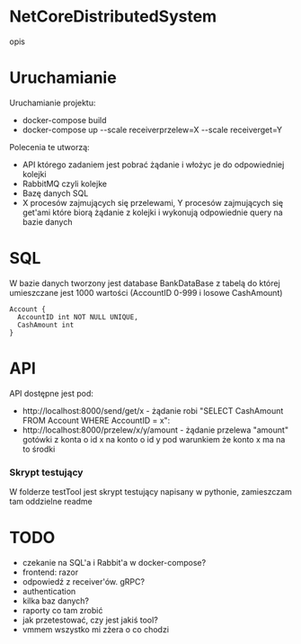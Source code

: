 # NetCoreDistributedSystem
opis
# Uruchamianie
Uruchamianie projektu:

- docker-compose build
- docker-compose up --scale receiverprzelew=X --scale receiverget=Y

Polecenia te utworzą:
- API którego zadaniem jest pobrać żądanie i włożyc je do odpowiedniej kolejki
- RabbitMQ czyli kolejke
- Bazę danych SQL
- X procesów zajmujących się przelewami, Y procesów zajmujących się get'ami które biorą żądanie z kolejki i wykonują odpowiednie query na bazie danych


# SQL
W bazie danych tworzony jest database BankDataBase z tabelą do której umieszczane jest 1000 wartości (AccountID 0-999 i losowe CashAmount)

```
Account {
  AccountID int NOT NULL UNIQUE,
  CashAmount int
}
```
# API
API dostępne jest pod:
- http://localhost:8000/send/get/x - żądanie robi "SELECT CashAmount FROM Account WHERE AccountID = x":
- http://localhost:8000/przelew/x/y/amount - żądanie przelewa "amount" gotówki z konta o id x na konto o id y pod warunkiem że konto x ma na to środki
### Skrypt testujący
W folderze testTool jest skrypt testujący napisany w pythonie, zamieszczam tam oddzielne readme


# TODO
- czekanie na SQL'a i Rabbit'a w docker-compose?
- frontend: razor
- odpowiedź z receiver'ów. gRPC?
- authentication
- kilka baz danych?
- raporty co tam zrobić
- jak przetestować, czy jest jakiś tool?
- vmmem wszystko mi zżera o co chodzi
